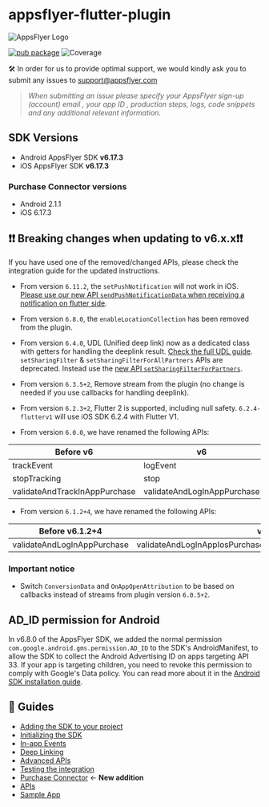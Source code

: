 # appsflyer-flutter-plugin

![AppsFlyer Logo](https://massets.appsflyer.com/wp-content/uploads/2018/06/20092440/static-ziv_1TP.png)

[![pub package](https://img.shields.io/pub/v/appsflyer_sdk.svg)](https://pub.dartlang.org/packages/appsflyer_sdk)
![Coverage](https://raw.githubusercontent.com/AppsFlyerSDK/appsflyer-flutter-plugin/master/coverage_badge.svg)

🛠 In order for us to provide optimal support, we would kindly ask you to submit any issues to <support@appsflyer.com>

> *When submitting an issue please specify your AppsFlyer sign-up (account) email , your app ID , production steps, logs, code snippets and any additional relevant information.*

## SDK Versions

- Android AppsFlyer SDK **v6.17.3**
- iOS AppsFlyer SDK **v6.17.3**

### Purchase Connector versions

- Android 2.1.1
- iOS 6.17.3

## ❗❗ Breaking changes when updating to v6.x.x❗❗

If you have used one of the removed/changed APIs, please check the integration guide for the updated instructions.

- From version `6.11.2`, the `setPushNotification` will not work in iOS. [Please use our new API `sendPushNotificationData` when receiving a notification on flutter side](/doc/API.md#sendPushNotificationData).

- From version `6.8.0`, the `enableLocationCollection` has been removed from the plugin.

- From version `6.4.0`, UDL (Unified deep link) now as a dedicated class with getters for handling the deeplink result.
[Check the full UDL guide](https://github.com/AppsFlyerSDK/appsflyer-flutter-plugin/blob/master/doc/Guides.md#-3-unified-deep-linking).
`setSharingFilter` & `setSharingFilterForAllPartners` APIs are deprecated.
Instead use the [new API `setSharingFilterForPartners`](https://github.com/AppsFlyerSDK/appsflyer-flutter-plugin/blob/RD-69098/update6.4.0%26more/doc/API.md#setSharingFilterForPartners).

- From version `6.3.5+2`, Remove stream from the plugin (no change is needed if you use callbacks for handling deeplink).

- From version `6.2.3+2`, Flutter 2 is supported, including null safety.
`6.2.4-flutterv1` will use iOS SDK 6.2.4 with Flutter V1.

- From version `6.0.0`, we have renamed the following APIs:

|Before v6                      | v6                          |
|-------------------------------|-----------------------------|
| trackEvent                    | logEvent                    |
| stopTracking                  | stop                        |
| validateAndTrackInAppPurchase | validateAndLogInAppPurchase |

- From version `6.1.2+4`, we have renamed the following APIs:

|Before v6.1.2+4                | v6.1.2+4                    |
|-------------------------------|-----------------------------|
| validateAndLogInAppPurchase | validateAndLogInAppIosPurchase/validateAndLogInAppAndroidPurchase |

### Important notice

- Switch `ConversionData` and `OnAppOpenAttribution` to be based on callbacks instead of streams from plugin version `6.0.5+2`.

## AD_ID permission for Android

In v6.8.0 of the AppsFlyer SDK, we added the normal permission `com.google.android.gms.permission.AD_ID` to the SDK's AndroidManifest,
to allow the SDK to collect the Android Advertising ID on apps targeting API 33.
If your app is targeting children, you need to revoke this permission to comply with Google's Data policy.
You can read more about it in the [Android SDK installation guide](https://dev.appsflyer.com/hc/docs/install-android-sdk#the-ad_id-permission).

## 📖 Guides

- [Adding the SDK to your project](/doc/Installation.md)
- [Initializing the SDK](/doc/BasicIntegration.md)
- [In-app Events](/doc/InAppEvents.md)
- [Deep Linking](/doc/DeepLink.md)
- [Advanced APIs](/doc/AdvancedAPI.md)
- [Testing the integration](/doc/Testing.md)
- [Purchase Connector](/doc/PurchaseConnector.md) <- **New addition**
- [APIs](/doc/API.md)
- [Sample App](/example)

